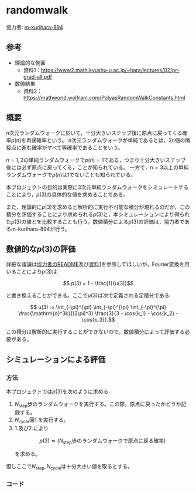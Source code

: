# randomwalk
協力者: [m-kurihara-894](https://github.com/m-kurihara-894/random_walk)



## 参考
- 理論的な側面
    - 資料1：https://www2.math.kyushu-u.ac.jp/~hara/lectures/02/pr-grad-all.pdf
- 数値結果
    - 資料2：https://mathworld.wolfram.com/PolyasRandomWalkConstants.html



## 概要
$`n`$次元ランダムウォークに於いて，十分大きいステップ後に原点に戻ってくる確率$`p(n)`$を再帰確率という。
$`n`$次元ランダムウォークが単純であるとは，$`2n`$個の隣接点に進む確率がすべて等確率であることをいう。

$`n=1,\,2`$の単純ランダムウォークで$`p(n)=1`$である，つまり十分大きいステップ後には必ず原点に戻ってくる，ことが知られている。
一方で，$`n=3`$以上の単純ランダムウォークで$`p(n)`$は$`1`$でないことも知られている。
    
本プロジェクトの目的は実際に$`3`$次元単純ランダムウォークをシミュレートすることにより，$`p(3)`$の具体的な値を求めることである。

また，理論的に$`p(3)`$を求めると解析的に実行不可能な積分が現れるのだが，この積分を評価することにより求められる$`p(3)`$と，本シミュレーションにより得られた$`p(3)`$の値とを比較することも行う。数値積分による$`p(3)`$の評価は，協力者であるm-kurihara-894が行う。



## 数値的な$`p(3)`$の評価
詳細な議論は[協力者のREADME](https://github.com/k-pine-su/randomwalk)及び[資料1](https://www2.math.kyushu-u.ac.jp/~hara/lectures/02/pr-grad-all.pdf)を参照してほしいが，Fourier変換を用いることにより$`p(3)`$は
``` math
    p(3)
    =
    1 - \frac{1}{u(3)}
```
と書き換えることができる。ここで$`u(3)`$は次で定義される定積分である:
``` math
    u(3) 
    :=
    \int_{-\pi}^{\pi} \int_{-\pi}^{\pi} \int_{-\pi}^{\pi} \frac{\mathrm{d}^3k}{(2\pi)^3} \frac{3}{3 - \cos{k_1} - \cos{k_2} - \cos{k_3}}.
```
この積分は解析的に実行することができないので，数値積分によって評価する必要がある。


## シミュレーションによる評価
### 方法
本プロジェクトでは$`p(3)`$を次のように求める:

1. $N_\mathrm{step}$歩のランダムウォークを実行する。この際，原点に戻ったかどうか記録する。
1. $N_\mathrm{cycle}$回1.を実行する。
1. 1.及び2.により
    ``` math
        p(3) \simeq (N_\mathrm{step} \text{歩のランダムウォークで原点に戻る確率})
    ```
    を求める。
    
但しここで$`N_\mathrm{step}, \, N_\mathrm{cycle}`$は十分大きい値を取るとする。

### コード